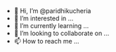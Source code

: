 - 👋 Hi, I’m @paridhikucheria
- 👀 I’m interested in ...
- 🌱 I’m currently learning ...
- 💞️ I’m looking to collaborate on ...
- 📫 How to reach me ...

<!---
paridhikucheria/paridhikucheria is a ✨ special ✨ repository because its `README.md` (this file) appears on your GitHub profile.
You can click the Preview link to take a look at your changes.
--->
